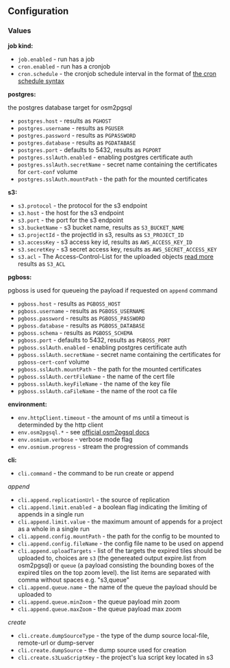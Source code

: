 ## Configuration

### Values

**job kind:**

- `job.enabled` - run has a job
- `cron.enabled` - run has a cronjob
- `cron.schedule` - the cronjob schedule interval in the format of [the cron schedule syntax](https://kubernetes.io/docs/concepts/workloads/controllers/cron-jobs/#cron-schedule-syntax)

**postgres:**

the postgres database target for osm2pgsql

- `postgres.host` - results as `PGHOST`
- `postgres.username` - results as `PGUSER`
- `postgres.password` - results as `PGPASSWORD`
- `postgres.database` - results as `PGDATABASE`
- `postgres.port` - defaults to 5432, results as `PGPORT`
- `postgres.sslAuth.enabled` - enabling postgres certificate auth
- `postgres.sslAuth.secretName` - secret name containing the certificates for `cert-conf` volume
- `postgres.sslAuth.mountPath` - the path for the mounted certificates

**s3:**

- `s3.protocol` - the protocol for the s3 endpoint
- `s3.host` - the host for the s3 endpoint
- `s3.port` - the port for the s3 endpoint
- `s3.bucketName` - s3 bucket name, results as `S3_BUCKET_NAME`
- `s3.projectId` - the projectId in s3, results as `S3_PROJECT_ID`
- `s3.accessKey` - s3 access key id, results as `AWS_ACCESS_KEY_ID`
- `s3.secretKey` - s3 secret access key, results as `AWS_SECRET_ACCESS_KEY`
- `s3.acl` - The Access-Control-List for the uploaded objects [read more](https://docs.aws.amazon.com/AmazonS3/latest/userguide/acl-overview.html#canned-acl) results as `S3_ACL`

**pgboss:**

pgboss is used for queueing the payload if requested on `append` command

- `pgboss.host` - results as `PGBOSS_HOST`
- `pgboss.username` - results as `PGBOSS_USERNAME`
- `pgboss.password` - results as `PGBOSS_PASSWORD`
- `pgboss.database` - results as `PGBOSS_DATABASE`
- `pgboss.schema` - results as `PGBOSS_SCHEMA`
- `pgboss.port` - defaults to 5432, results as `PGBOSS_PORT`
- `pgboss.sslAuth.enabled` - enabling postgres certificate auth
- `pgboss.sslAuth.secretName` - secret name containing the certificates for `pgboss-cert-conf` volume
- `pgboss.sslAuth.mountPath` - the path for the mounted certificates
- `pgboss.sslAuth.certFileName` - the name of the cert file
- `pgboss.sslAuth.keyFileName` - the name of the key file
- `pgboss.sslAuth.caFileName` - the name of the root ca file

**environment:**

- `env.httpClient.timeout` - the amount of ms until a timeout is determinded by the http client
- `env.osm2pgsql.*` - see [official osm2pgsql docs](https://osm2pgsql.org/doc/manual.html)
- `env.osmium.verbose` - verbose mode flag
- `env.osmium.progress` - stream the progression of commands

**cli:**

- `cli.command` - the command to be run create or append

*append*
- `cli.append.replicationUrl` - the source of replication
- `cli.append.limit.enabled` - a boolean flag indicating the limiting of appends in a single run
- `cli.append.limit.value` - the maximum amount of appends for a project as a whole in a single run
- `cli.append.config.mountPath` - the path for the config to be mounted to
- `cli.append.config.fileName` - the config file name to be used on append
- `cli.append.uploadTargets` - list of the targets the expired tiles should be uploaded to, choices are `s3` (the genereated output expire.list from osm2pgsql) or `queue` (a payload consisting the bounding boxes of the expired tiles on the top zoom level). the list items are separated with comma without spaces e.g. "s3,queue"
- `cli.append.queue.name` - the name of the queue the payload should be uploaded to
- `cli.append.queue.minZoom` - the queue payload min zoom
- `cli.append.queue.maxZoom` - the queue payload max zoom

*create*
- `cli.create.dumpSourceType` - the type of the dump source local-file, remote-url or dump-server
- `cli.create.dumpSource` - the dump source used for creation
- `cli.create.s3LuaScriptKey` - the project's lua script key located in s3
